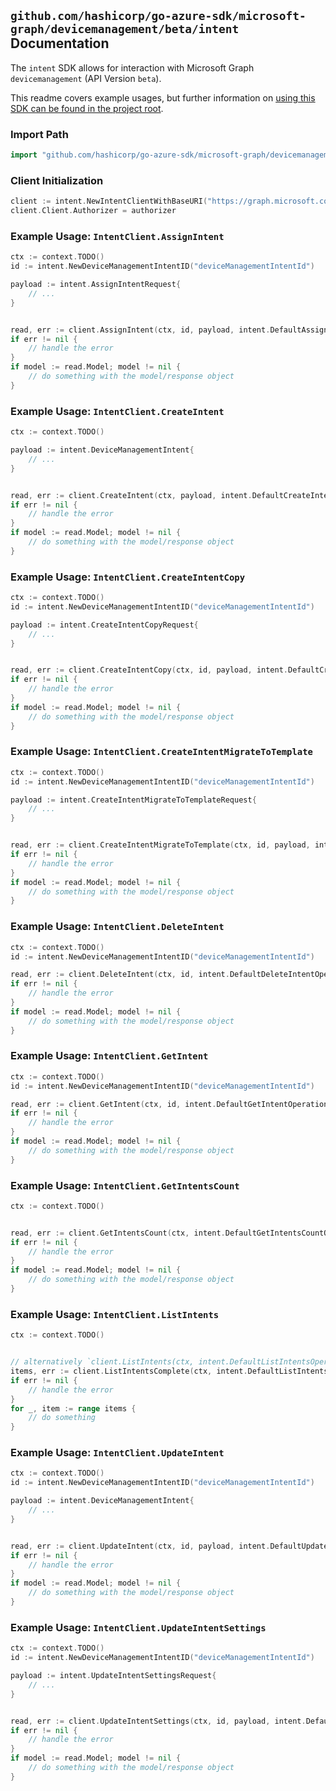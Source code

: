 
## `github.com/hashicorp/go-azure-sdk/microsoft-graph/devicemanagement/beta/intent` Documentation

The `intent` SDK allows for interaction with Microsoft Graph `devicemanagement` (API Version `beta`).

This readme covers example usages, but further information on [using this SDK can be found in the project root](https://github.com/hashicorp/go-azure-sdk/tree/main/docs).

### Import Path

```go
import "github.com/hashicorp/go-azure-sdk/microsoft-graph/devicemanagement/beta/intent"
```


### Client Initialization

```go
client := intent.NewIntentClientWithBaseURI("https://graph.microsoft.com")
client.Client.Authorizer = authorizer
```


### Example Usage: `IntentClient.AssignIntent`

```go
ctx := context.TODO()
id := intent.NewDeviceManagementIntentID("deviceManagementIntentId")

payload := intent.AssignIntentRequest{
	// ...
}


read, err := client.AssignIntent(ctx, id, payload, intent.DefaultAssignIntentOperationOptions())
if err != nil {
	// handle the error
}
if model := read.Model; model != nil {
	// do something with the model/response object
}
```


### Example Usage: `IntentClient.CreateIntent`

```go
ctx := context.TODO()

payload := intent.DeviceManagementIntent{
	// ...
}


read, err := client.CreateIntent(ctx, payload, intent.DefaultCreateIntentOperationOptions())
if err != nil {
	// handle the error
}
if model := read.Model; model != nil {
	// do something with the model/response object
}
```


### Example Usage: `IntentClient.CreateIntentCopy`

```go
ctx := context.TODO()
id := intent.NewDeviceManagementIntentID("deviceManagementIntentId")

payload := intent.CreateIntentCopyRequest{
	// ...
}


read, err := client.CreateIntentCopy(ctx, id, payload, intent.DefaultCreateIntentCopyOperationOptions())
if err != nil {
	// handle the error
}
if model := read.Model; model != nil {
	// do something with the model/response object
}
```


### Example Usage: `IntentClient.CreateIntentMigrateToTemplate`

```go
ctx := context.TODO()
id := intent.NewDeviceManagementIntentID("deviceManagementIntentId")

payload := intent.CreateIntentMigrateToTemplateRequest{
	// ...
}


read, err := client.CreateIntentMigrateToTemplate(ctx, id, payload, intent.DefaultCreateIntentMigrateToTemplateOperationOptions())
if err != nil {
	// handle the error
}
if model := read.Model; model != nil {
	// do something with the model/response object
}
```


### Example Usage: `IntentClient.DeleteIntent`

```go
ctx := context.TODO()
id := intent.NewDeviceManagementIntentID("deviceManagementIntentId")

read, err := client.DeleteIntent(ctx, id, intent.DefaultDeleteIntentOperationOptions())
if err != nil {
	// handle the error
}
if model := read.Model; model != nil {
	// do something with the model/response object
}
```


### Example Usage: `IntentClient.GetIntent`

```go
ctx := context.TODO()
id := intent.NewDeviceManagementIntentID("deviceManagementIntentId")

read, err := client.GetIntent(ctx, id, intent.DefaultGetIntentOperationOptions())
if err != nil {
	// handle the error
}
if model := read.Model; model != nil {
	// do something with the model/response object
}
```


### Example Usage: `IntentClient.GetIntentsCount`

```go
ctx := context.TODO()


read, err := client.GetIntentsCount(ctx, intent.DefaultGetIntentsCountOperationOptions())
if err != nil {
	// handle the error
}
if model := read.Model; model != nil {
	// do something with the model/response object
}
```


### Example Usage: `IntentClient.ListIntents`

```go
ctx := context.TODO()


// alternatively `client.ListIntents(ctx, intent.DefaultListIntentsOperationOptions())` can be used to do batched pagination
items, err := client.ListIntentsComplete(ctx, intent.DefaultListIntentsOperationOptions())
if err != nil {
	// handle the error
}
for _, item := range items {
	// do something
}
```


### Example Usage: `IntentClient.UpdateIntent`

```go
ctx := context.TODO()
id := intent.NewDeviceManagementIntentID("deviceManagementIntentId")

payload := intent.DeviceManagementIntent{
	// ...
}


read, err := client.UpdateIntent(ctx, id, payload, intent.DefaultUpdateIntentOperationOptions())
if err != nil {
	// handle the error
}
if model := read.Model; model != nil {
	// do something with the model/response object
}
```


### Example Usage: `IntentClient.UpdateIntentSettings`

```go
ctx := context.TODO()
id := intent.NewDeviceManagementIntentID("deviceManagementIntentId")

payload := intent.UpdateIntentSettingsRequest{
	// ...
}


read, err := client.UpdateIntentSettings(ctx, id, payload, intent.DefaultUpdateIntentSettingsOperationOptions())
if err != nil {
	// handle the error
}
if model := read.Model; model != nil {
	// do something with the model/response object
}
```

